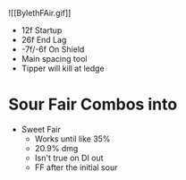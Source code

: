 ![[BylethFAir.gif]]
- 12f Startup
- 26f End Lag
- -7f/-6f On Shield
- Main spacing tool
- Tipper will kill at ledge
# Sour Fair Combos into
- Sweet Fair
	- Works until like 35%
	- 20.9% dmg
	- Isn't true on DI out
	- FF after the initial sour